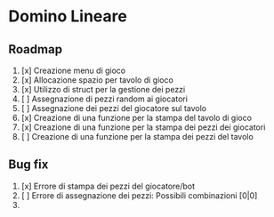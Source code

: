 # Domino Lineare

## Roadmap

1. [x] Creazione menu di gioco
2. [x] Allocazione spazio per tavolo di gioco
3. [x] Utilizzo di struct per la gestione dei pezzi
4. [ ] Assegnazione di pezzi random ai giocatori
5. [ ] Assegnazione dei pezzi del giocatore sul tavolo
6. [x] Creazione di una funzione per la stampa del tavolo di gioco
7. [x] Creazione di una funzione per la stampa dei pezzi dei giocatori
8. [ ] Creazione di una funzione per la stampa dei pezzi del tavolo

## Bug fix

1. [x] Errore di stampa dei pezzi del giocatore/bot
2. [ ] Errore di assegnazione dei pezzi: Possibili combinazioni [0|0]
3. 